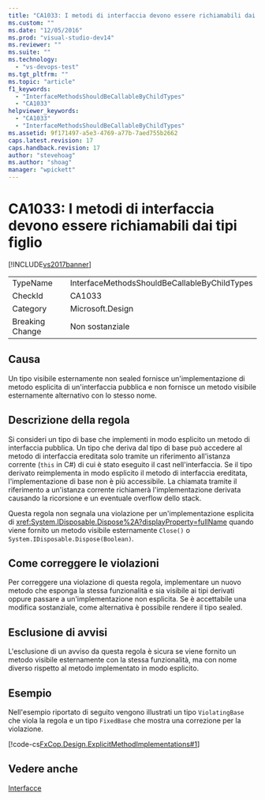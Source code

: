 ```yaml
---
title: "CA1033: I metodi di interfaccia devono essere richiamabili dai tipi figlio | Microsoft Docs"
ms.custom: ""
ms.date: "12/05/2016"
ms.prod: "visual-studio-dev14"
ms.reviewer: ""
ms.suite: ""
ms.technology: 
  - "vs-devops-test"
ms.tgt_pltfrm: ""
ms.topic: "article"
f1_keywords: 
  - "InterfaceMethodsShouldBeCallableByChildTypes"
  - "CA1033"
helpviewer_keywords: 
  - "CA1033"
  - "InterfaceMethodsShouldBeCallableByChildTypes"
ms.assetid: 9f171497-a5e3-4769-a77b-7aed755b2662
caps.latest.revision: 17
caps.handback.revision: 17
author: "stevehoag"
ms.author: "shoag"
manager: "wpickett"
---
```

# CA1033: I metodi di interfaccia devono essere richiamabili dai tipi figlio
[!INCLUDE[vs2017banner](../code-quality/includes/vs2017banner.md)]

|||  
|-|-|  
|TypeName|InterfaceMethodsShouldBeCallableByChildTypes|  
|CheckId|CA1033|  
|Category|Microsoft.Design|  
|Breaking Change|Non sostanziale|  
  
## Causa  
 Un tipo visibile esternamente non sealed fornisce un'implementazione di metodo esplicita di un'interfaccia pubblica e non fornisce un metodo visibile esternamente alternativo con lo stesso nome.  
  
## Descrizione della regola  
 Si consideri un tipo di base che implementi in modo esplicito un metodo di interfaccia pubblica.  Un tipo che deriva dal tipo di base può accedere al metodo di interfaccia ereditata solo tramite un riferimento all'istanza corrente \(`this` in C\#\) di cui è stato eseguito il cast nell'interfaccia.  Se il tipo derivato reimplementa in modo esplicito il metodo di interfaccia ereditata, l'implementazione di base non è più accessibile.  La chiamata tramite il riferimento a un'istanza corrente richiamerà l'implementazione derivata causando la ricorsione e un eventuale overflow dello stack.  
  
 Questa regola non segnala una violazione per un'implementazione esplicita di <xref:System.IDisposable.Dispose%2A?displayProperty=fullName> quando viene fornito un metodo visibile esternamente `Close()` o `System.IDisposable.Dispose(Boolean)`.  
  
## Come correggere le violazioni  
 Per correggere una violazione di questa regola, implementare un nuovo metodo che esponga la stessa funzionalità e sia visibile ai tipi derivati oppure passare a un'implementazione non esplicita.  Se è accettabile una modifica sostanziale, come alternativa è possibile rendere il tipo sealed.  
  
## Esclusione di avvisi  
 L'esclusione di un avviso da questa regola è sicura se viene fornito un metodo visibile esternamente con la stessa funzionalità, ma con nome diverso rispetto al metodo implementato in modo esplicito.  
  
## Esempio  
 Nell'esempio riportato di seguito vengono illustrati un tipo `ViolatingBase` che viola la regola e un tipo `FixedBase` che mostra una correzione per la violazione.  
  
 [!code-cs[FxCop.Design.ExplicitMethodImplementations#1](../code-quality/codesnippet/CSharp/ca1033-interface-methods-should-be-callable-by-child-types_1.cs)]  
  
## Vedere anche  
 [Interfacce](/dotnet/csharp/programming-guide/interfaces/index)